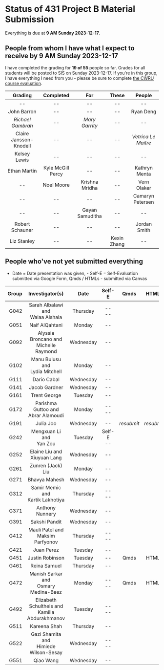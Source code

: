 # Status of 431 Project B Material Submission

Everything is due at **9 AM Sunday 2023-12-17**. 

## People from whom I have what I expect to receive by 9 AM Sunday 2023-12-17

I have completed the grading for **19 of 55** people so far. Grades for all students will be posted to SIS on Sunday 2023-12-17. If you're in this group, I have everything I need from you - please be sure to complete [the CWRU course evaluation](https://webapps.case.edu/courseevals/).

Grading | Completed | For | These | People 
:-------------------: | :-------------------: | :-------------------: | :-------------------: | :-------------------:
-- | -- | -- | -- | -- 
John Barron | -- | -- | -- | Ryan Deng
*Richael Gambrah* | -- | *Mary Garrity* | -- | --
Claire Jansson-Knodell | -- | -- | -- | *Vetrica Le Maitre*
Kelsey Lewis | -- | -- | -- | --
Ethan Martin | Kyle McGill Percy | -- | -- | Kathryn Menta
-- | Noel Moore | Krishna Mridha | -- | Vern Olaker
-- | -- | -- | -- | Camaryn Petersen
-- | -- | Gayan Samuditha | -- | --
Robert Schauner | -- | -- | -- | Jordan Smith
Liz Stanley | -- | -- | Kexin Zhang | --

## People who've not yet submitted everything

- Date = Date presentation was given, - Self-E = Self-Evaluation submitted via Google Form, Qmds / HTMLs - submitted via Canvas

Group | Investigator(s) | Date | Self-E | Qmds | HTMLs 
---: | :-----------------: | :-----: | :---: | :---: | :---:  
G042 | Sarah Albalawi and <br /> Walaa Alshaia | Thursday | -- <br /> -- |
G051 | Naif AlQahtani | Monday | -- |
G092 | Alyssia Broncano and <br /> Michelle Raymond | Wednesday | -- |
G102 | Manu Bulusu and <br /> Lydia Mitchell | Monday | -- |
G111 | Dario Cabal | Wednesday | -- |
G141 | Jacob Gardner | Wednesday | -- |
G161 | Trent George | Tuesday | -- |
G172 | Parishma Guttoo and <br /> Abrar Alamoudi | Monday | -- <br /> -- |
G191 | Julia Joo | Wednesday | -- | *resubmit* | *resubmit* |
G242 | Mengxuan Li and <br /> Yan Zou | Tuesday | Self-E <br /> -- |
G252 | Elaine Liu and <br /> Xiuyuan Lang | Wednesday | -- |
G261 | Zunren (Jack) Liu | Monday | -- |
G271 | Bhavya Mahesh | Wednesday | -- |
G312 | Samir Memic and <br /> Kartik Lakhotiya | Thursday | -- <br /> -- |
G371 | Anthony Nunnery | Wednesday | -- |
G391 | Sakshi Pandit | Wednesday | -- |
G412 | Mauli Patel and <br /> Maksim Parfyonov | Thursday | -- <br /> -- |
G421 | Juan Perez | Tuesday | -- |
G451 | Justin Robinson | Tuesday | -- | Qmds | HTMLs
G461 | Reina Samuel | Thursday | -- |
G472 | Manish Sarkar and <br /> Osmary Medina-Baez | Monday | -- <br /> -- | Qmds | HTMLs |
G492 | Elizabeth Schultheis and <br /> Kamilla Abdurakhmanov | Tuesday | -- <br /> -- |
G511 | Kareena Shah | Thursday | -- |
G522 | Gazi Shamita and <br /> Himiede Wilson-Sesay | Wednesday | -- <br /> -- | 
G551 | Qiao Wang | Wednesday | -- |

